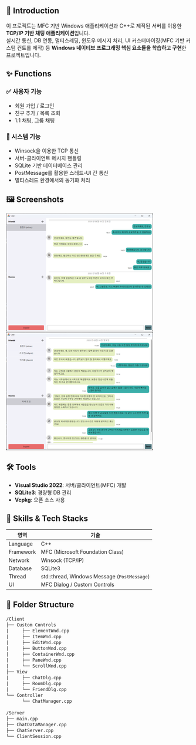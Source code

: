 ## 📌 Introduction

이 프로젝트는 MFC 기반 Windows 애플리케이션과 C++로 제작된 서버를 이용한 **TCP/IP 기반 채팅 애플리케이션**입니다.  
실시간 통신, DB 연동, 멀티스레딩, 윈도우 메시지 처리, UI 커스터마이징(MFC 기반 커스텀 컨트롤 제작) 등 **Windows 네이티브 프로그래밍 핵심 요소들을 학습하고 구현**한 프로젝트입니다.


## ✨ Functions

### ✅ 사용자 기능
- 회원 가입 / 로그인
- 친구 추가 / 목록 조회
- 1:1 채팅, 그룹 채팅

### 🔧 시스템 기능
- Winsock을 이용한 TCP 통신
- 서버-클라이언트 메시지 핸들링
- SQLite 기반 데이터베이스 관리
- PostMessage를 활용한 스레드-UI 간 통신
- 멀티스레드 환경에서의 동기화 처리


## 🖼️ Screenshots

<img src="screenshots/singlechat.png" width="400"/> <img src="screenshots/multichat.png" width="400"/>


## 🛠️ Tools

- **Visual Studio 2022**: 서버/클라이언트(MFC) 개발
- **SQLite3**: 경량형 DB 관리
- **Vcpkg**: 오픈 소스 사용


## 🧠 Skills & Tech Stacks

| 영역 | 기술 |
|------|------|
| Language | C++ |
| Framework | MFC (Microsoft Foundation Class) |
| Network | Winsock (TCP/IP) |
| Database | SQLite3 |
| Thread | std::thread, Windows Message (`PostMessage`) |
| UI | MFC Dialog / Custom Controls |


## 📂 Folder Structure
```
/Client
├── Custom Controls
|     ├── ElementWnd.cpp
|     ├── ItemWnd.cpp
|     ├── EditWnd.cpp
|     ├── ButtonWnd.cpp
|     ├── ContainerWnd.cpp
|     ├── PaneWnd.cpp
|     └── ScrollWnd.cpp
├── View
|     ├── ChatDlg.cpp
|     ├── RoomDlg.cpp
|     └── FriendDlg.cpp
└── Controller
      └── ChatManager.cpp

/Server
├── main.cpp
├── ChatDataManager.cpp
├── ChatServer.cpp
└── ClientSession.cpp
```
